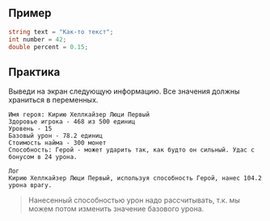 ## Пример
```cs
string text = "Как-то текст";
int number = 42;
double percent = 0.15;
```

## Практика
Выведи на экран следующую информацию. Все значения должны храниться в переменных. 
```
Имя героя: Кирию Хеллкайзер Люци Первый 
Здоровье игрока - 468 из 500 единиц
Уровень - 15
Базовый урон - 78.2 единиц
Стоимость найма - 300 монет
Способность: Герой - может ударить так, как будто он сильный. Удас с бонусом в 24 урона.

Лог
Кирию Хеллкайзер Люци Первый, используя способность Герой, нанес 104.2 урона врагу. 
```
>Нанесенный способностью урон надо рассчитывать, т.к. мы можем потом изменить значение базового урона.
